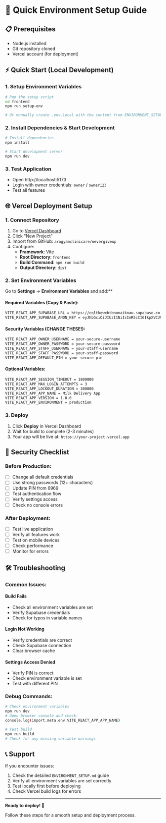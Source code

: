 # 🚀 Quick Environment Setup Guide

## 📋 Prerequisites
- Node.js installed
- Git repository cloned
- Vercel account (for deployment)

## ⚡ Quick Start (Local Development)

### 1. Setup Environment Variables
```bash
# Run the setup script
cd frontend
npm run setup-env

# Or manually create .env.local with the content from ENVIRONMENT_SETUP.md
```

### 2. Install Dependencies & Start Development
```bash
# Install dependencies
npm install

# Start development server
npm run dev
```

### 3. Test Application
- Open http://localhost:5173
- Login with owner credentials: `owner` / `owner123`
- Test all features

## 🌐 Vercel Deployment Setup

### 1. Connect Repository
1. Go to [Vercel Dashboard](https://vercel.com/dashboard)
2. Click "New Project"
3. Import from GitHub: `arogyamclinicare/nevergiveup`
4. Configure:
   - **Framework**: Vite
   - **Root Directory**: `frontend`
   - **Build Command**: `npm run build`
   - **Output Directory**: `dist`

### 2. Set Environment Variables
Go to **Settings** → **Environment Variables** and add:**

#### Required Variables (Copy & Paste):
```bash
VITE_REACT_APP_SUPABASE_URL = https://cqltkqwxbtbnunaiknau.supabase.co
VITE_REACT_APP_SUPABASE_ANON_KEY = eyJhbGciOiJIUzI1NiIsInR5cCI6IkpXVCJ9.eyJpc3MiOiJzdXBhYmFzZSIsInJlZiI6ImNxbHRrcXd4YnRibnVuYWlrbmF1Iiwicm9sZSI6ImFub24iLCJpYXQiOjE3NTkyMzk0MTMsImV4cCI6MjA3NDgxNTQxM30.E2PdfGDzzLOpKUVt38DW1ojugqtMhAdMIq0lAMB2lsY
```

#### Security Variables (CHANGE THESE!):
```bash
VITE_REACT_APP_OWNER_USERNAME = your-secure-username
VITE_REACT_APP_OWNER_PASSWORD = your-secure-password
VITE_REACT_APP_STAFF_USERNAME = your-staff-username
VITE_REACT_APP_STAFF_PASSWORD = your-staff-password
VITE_REACT_APP_DEFAULT_PIN = your-secure-pin
```

#### Optional Variables:
```bash
VITE_REACT_APP_SESSION_TIMEOUT = 1800000
VITE_REACT_APP_MAX_LOGIN_ATTEMPTS = 3
VITE_REACT_APP_LOCKOUT_DURATION = 300000
VITE_REACT_APP_APP_NAME = Milk Delivery App
VITE_REACT_APP_VERSION = 1.0.0
VITE_REACT_APP_ENVIRONMENT = production
```

### 3. Deploy
1. Click **Deploy** in Vercel Dashboard
2. Wait for build to complete (2-3 minutes)
3. Your app will be live at: `https://your-project.vercel.app`

## 🔐 Security Checklist

### Before Production:
- [ ] Change all default credentials
- [ ] Use strong passwords (12+ characters)
- [ ] Update PIN from 6969
- [ ] Test authentication flow
- [ ] Verify settings access
- [ ] Check no console errors

### After Deployment:
- [ ] Test live application
- [ ] Verify all features work
- [ ] Test on mobile devices
- [ ] Check performance
- [ ] Monitor for errors

## 🛠️ Troubleshooting

### Common Issues:

#### **Build Fails**
- Check all environment variables are set
- Verify Supabase credentials
- Check for typos in variable names

#### **Login Not Working**
- Verify credentials are correct
- Check Supabase connection
- Clear browser cache

#### **Settings Access Denied**
- Verify PIN is correct
- Check environment variable is set
- Test with different PIN

### Debug Commands:
```bash
# Check environment variables
npm run dev
# Open browser console and check:
console.log(import.meta.env.VITE_REACT_APP_APP_NAME)

# Test build
npm run build
# Check for any missing variable warnings
```

## 📞 Support

If you encounter issues:
1. Check the detailed `ENVIRONMENT_SETUP.md` guide
2. Verify all environment variables are set correctly
3. Test locally first before deploying
4. Check Vercel build logs for errors

---

**Ready to deploy! 🎉**

Follow these steps for a smooth setup and deployment process.
